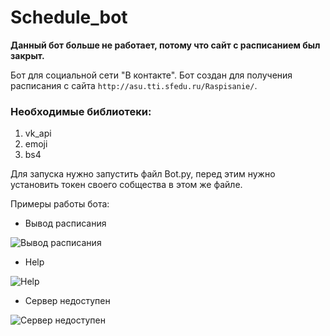 # Schedule_bot
**Данный бот больше не работает, потому что сайт с расписанием был закрыт.**


Бот для социальной сети "В контакте".
Бот создан для получения расписания с сайта `http://asu.tti.sfedu.ru/Raspisanie/`.
### Необходимые библиотеки:
1. vk_api
2. emoji
3. bs4

Для запуска нужно запустить файл Bot.py, перед этим нужно установить токен своего собщества в этом же файле.

Примеры работы бота:
* Вывод расписания


![Вывод расписания](https://github.com/olegman43/vk_schedule_bot/blob/master/Images/Example.JPG)

* Help



![Help](https://github.com/olegman43/vk_schedule_bot/blob/master/Images/Help.JPG)

* Сервер недоступен



![Сервер недоступен](https://github.com/olegman43/vk_schedule_bot/blob/master/Images/Server%20problems.JPG)
